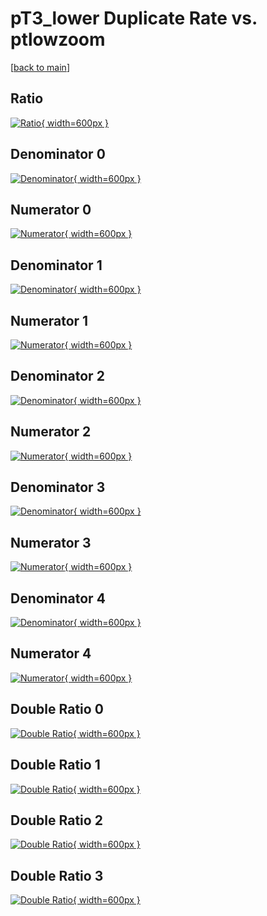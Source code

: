 # pT3_lower Duplicate Rate vs. ptlowzoom

[[back to main](./)]



## Ratio

[![Ratio](../mtv/var/pT3_lower_duplrate_ptlowzoom.png){ width=600px }](../mtv/var/pT3_lower_duplrate_ptlowzoom.pdf)

## Denominator 0

[![Denominator](../mtv/den/pT3_lower_duplrate_ptlowzoom_den0.png){ width=600px }](../mtv/den/pT3_lower_duplrate_ptlowzoom_den0.pdf)

## Numerator 0

[![Numerator](../mtv/num/pT3_lower_duplrate_ptlowzoom_num0.png){ width=600px }](../mtv/num/pT3_lower_duplrate_ptlowzoom_num0.pdf)

## Denominator 1

[![Denominator](../mtv/den/pT3_lower_duplrate_ptlowzoom_den1.png){ width=600px }](../mtv/den/pT3_lower_duplrate_ptlowzoom_den1.pdf)

## Numerator 1

[![Numerator](../mtv/num/pT3_lower_duplrate_ptlowzoom_num1.png){ width=600px }](../mtv/num/pT3_lower_duplrate_ptlowzoom_num1.pdf)

## Denominator 2

[![Denominator](../mtv/den/pT3_lower_duplrate_ptlowzoom_den2.png){ width=600px }](../mtv/den/pT3_lower_duplrate_ptlowzoom_den2.pdf)

## Numerator 2

[![Numerator](../mtv/num/pT3_lower_duplrate_ptlowzoom_num2.png){ width=600px }](../mtv/num/pT3_lower_duplrate_ptlowzoom_num2.pdf)

## Denominator 3

[![Denominator](../mtv/den/pT3_lower_duplrate_ptlowzoom_den3.png){ width=600px }](../mtv/den/pT3_lower_duplrate_ptlowzoom_den3.pdf)

## Numerator 3

[![Numerator](../mtv/num/pT3_lower_duplrate_ptlowzoom_num3.png){ width=600px }](../mtv/num/pT3_lower_duplrate_ptlowzoom_num3.pdf)

## Denominator 4

[![Denominator](../mtv/den/pT3_lower_duplrate_ptlowzoom_den4.png){ width=600px }](../mtv/den/pT3_lower_duplrate_ptlowzoom_den4.pdf)

## Numerator 4

[![Numerator](../mtv/num/pT3_lower_duplrate_ptlowzoom_num4.png){ width=600px }](../mtv/num/pT3_lower_duplrate_ptlowzoom_num4.pdf)

## Double Ratio 0

[![Double Ratio](../mtv/ratio/pT3_lower_duplrate_ptlowzoom_ratio0.png){ width=600px }](../mtv/ratio/pT3_lower_duplrate_ptlowzoom_ratio0.pdf)

## Double Ratio 1

[![Double Ratio](../mtv/ratio/pT3_lower_duplrate_ptlowzoom_ratio1.png){ width=600px }](../mtv/ratio/pT3_lower_duplrate_ptlowzoom_ratio1.pdf)

## Double Ratio 2

[![Double Ratio](../mtv/ratio/pT3_lower_duplrate_ptlowzoom_ratio2.png){ width=600px }](../mtv/ratio/pT3_lower_duplrate_ptlowzoom_ratio2.pdf)

## Double Ratio 3

[![Double Ratio](../mtv/ratio/pT3_lower_duplrate_ptlowzoom_ratio3.png){ width=600px }](../mtv/ratio/pT3_lower_duplrate_ptlowzoom_ratio3.pdf)

